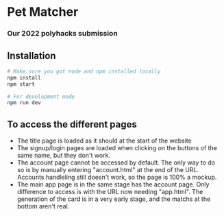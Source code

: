 # Pet Matcher
### Our 2022 polyhacks submission

## Installation
```sh
# Make sure you got node and npm installed locally
npm install
npm start

# For development mode
npm run dev
```

## To access the different pages

- The title page is loaded as it should at the start of the website
- The signup/login pages are loaded when clicking on the buttons of the same name, but they don't work.
- The account page cannot be accessed by default. The only way to do so is by manually entering "account.html" at the end of the URL. Accounts handleling still doesn't work, so the page is 100% a mockup.
- The main app page is in the same stage has the account page. Only difference to access is with the URL now needing "app.html". The generation of the card is in a very early stage, and the matchs at the bottom aren't real.